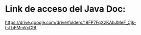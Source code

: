 # Link de acceso del Java Doc: 
https://drive.google.com/drive/folders/18FP7FqXzKAbJMeF_Cjk-tsTbFMmVxC9f
